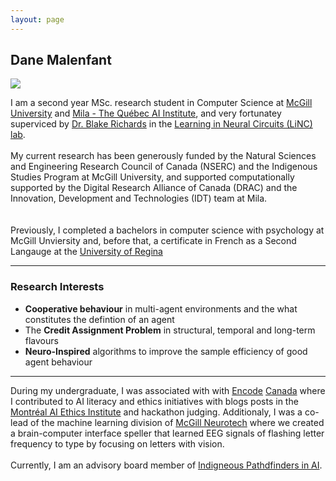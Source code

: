 ```yaml
---
layout: page
---
```




## Dane Malenfant

<img src="https://dane.malenfant.com/rathlyn.png" class="floatpic">

I am a second year MSc. research student in Computer Science at [McGill University](https://www.mcgill.ca/) and [Mila - The Québec AI Institute](https://mila.quebec/en), and very fortunatey superviced by [Dr. Blake Richards](https://mila.quebec/en/directory/blake-richards) in the [Learning in Neural Circuits (LiNC) lab](https://linclab.mila.quebec/). <br> 
\
My current research has been generously funded by the Natural Sciences and Engineering Research Council of Canada (NSERC) and the Indigenous Studies Program at McGill University, and supported computationally supported by the Digital Research Alliance of Canada (DRAC) and the Innovation, Development and Technologies (IDT) team at Mila. <br>  
\
Previously, I completed a bachelors in computer science with psychology at McGill Unviersity and, before that, a certificate in French as a Second Langauge at the [University of Regina](https://www.uregina.ca/)  <br>



---

### Research Interests

- **Cooperative behaviour** in multi-agent environments and the what constitutes the defintion of an agent
- The **Credit Assignment Problem** in structural, temporal and long-term flavours
- **Neuro-Inspired** algorithms to improve the sample efficiency of good agent behaviour


---

During my undergraduate, I was associated with with [Encode](https://encodeai.org/) [Canada](https://encodejustice.ca/) where I contributed to AI literacy and ethics initiatives with blogs posts in the [Montréal AI Ethics Institute](https://montrealethics.ai/) and hackathon judging. Additionaly, I was a co-lead of the machine learning division of [McGill Neurotech](https://www.facebook.com/McGillNeurotech/) where we created a brain-computer interface speller that learned EEG signals of flashing letter frequency to type by focusing on letters with vision. <br>
\
Currently, I am an advisory board member of [Indigneous Pathdfinders in AI](https://mila.quebec/en/ai4humanity/learning/indigenous-pathfinders-in-ai).


<br>

